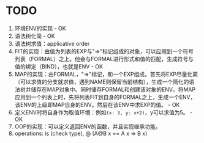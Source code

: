 # TODO

1. 环境ENV的实现 - OK
2. 语法树化简 - OK
3. 语法树求值：applicative order
4. FIT的实现：由值为列表的EXP与"=>"标记组成的对象，可以应用到一个符号列表（FORMAL）之上。他会与FORMAL进行形式和值的匹配，生成符号与值的绑定（BIND），也就是ENV - OK
5. MAP的实现：由FORMAL，"=>"标记，和一个EXP组成。首先将EXP尽量化简（可以求值的分支就求值，遇到NAME则保留当前结构），生成一个简化的语法树并储存在MAP对象中。同时储存FORMAL和创建该对象的ENV。将MAP应用到一个列表上时，先将列表FIT到自身的FORMAL之上，生成一个ENV，该ENV的上级即MAP自身的ENV。然后在该ENV中求EXP的值。 - OK
6. 定义ENV时将自身作为取值环境：例如`(x: 3, y: x+2)`，y可以求值为5。 - OK
7. OOP的实现：可以定义返回ENV的函数，并且实现继承功能。
8. operations: is (check type), @ (A@B x == A x => B x)
